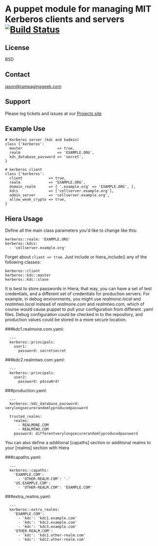 # A puppet module for managing MIT Kerberos clients and servers  [![Build Status](https://travis-ci.org/edgester/puppet-module-kerberos.svg?branch=master)](https://travis-ci.org/edgester/puppet-module-kerberos)

License
-------
BSD

Contact
-------

jason@rampaginggeek.com

Support
-------
Please log tickets and issues at our [Projects site](https://github.com/edgester/puppet-kerberos)

Example Use
-----------
```
# Kerberos server (kdc and kadmin)
class {'kerberos':
  master                => true,
  realm                 => 'EXAMPLE.ORG',
  kdc_database_password => 'secret',
}

# kerberos client
class {'kerberos':
  client            => true,
  realm             => 'EXAMPLE.ORG',
  domain_realm      => { '.example.org' => 'EXAMPLE.ORG', },
  kdcs              => ['cellserver.example.org'],
  admin_server      => 'cellserver.example.org',
  allow_weak_crypto => true,
}
```

Hiera Usage
-----------

Define all the main class parameters you'd like to change like this:

    kerberos::realm: 'EXAMPLE.ORG'
    kerberos::kdcs:
      - 'cellserver.example.org'

Forget about `client => true`. Just include or hiera_include() any of the
following classes:

    kerberos::client
    kerberos::kdc::master
    kerberos::kdc::slave


It is best to store passwords in Hiera; that way, you can have a set of test
credentials, and a different set of credentials for production servers.  For
example, in debug environments, you might use *realmone.local* and *realmtwo.local*
instead of *realmone.com* and *realmtwo.com*, which of course would cause puppet
to pull your configuration from different .yaml files.  Debug configuration
could be checked in to the repository, and production values could be stored
in a more secure location.


###kdc1.realmone.com.yaml:
```
  ---
  kerberos::principals:
    user1:
      password: secretsecret
```


###kdc2.realmtwo.com.yaml:
```
  ---
  kerberos::principals:
    user2:
      password: p4ssw0rd!
```


###production.yaml:
```
  ---
  kerberos::kdc_database_password: verylongsecurerandomlyproducedpassword

  trusted_realms:
    realms:
      - REALMONE.COM
      - REALMTWO.COM
    password: differentverylongsecurerandomlyproducedpassword
```

You can also define a additional [capaths] section or
additional realms to your [realms] section with Hiera

###capaths.yaml:
```
  ---
  kerberos::capaths:
    'EXAMPLE.COM':
      - 'OTHER-REALM.COM': '.'
    'US.EXAMPLE.COM':
      - 'OTHER-REALM.COM': 'EXAMPLE.COM'
```



###extra_realms.yaml:
```
  ---
  kerberos::extra_realms:
    'EXAMPLE.COM':
      - 'kdc': 'kdc1.example.com'
      - 'kdc': 'kdc2.example.com'
      - 'kdc': 'kdc3.example.com'
    'OTHER-REALM.COM':
      - 'kdc': 'kdc1.other-realm.com'
      - 'kdc': 'kdc2.other-realm.com'
```
